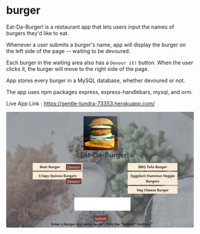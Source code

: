 # burger
Eat-Da-Burger! is a restaurant app that lets users input the names of burgers they'd like to eat.

Whenever a user submits a burger's name, app will display the burger on the left side of the page -- waiting to be devoured.

Each burger in the waiting area also has a `Devour it!` button. When the user clicks it, the burger will move to the right side of the page.

App stores every burger in a MySQL database, whether devoured or not.

The app uses npm packages express, express-handlebars, mysql, and orm.

Live App Link : https://gentle-tundra-73353.herokuapp.com/

![Screenshot](public/assets/img/screenshot.png)
